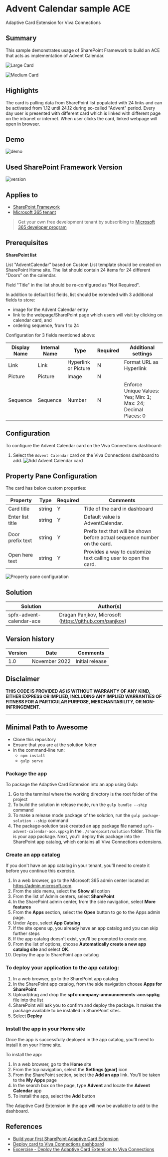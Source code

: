 # Advent Calendar sample ACE
 Adaptive Card Extension for Viva Connections

## Summary

This sample demonstrates usage of SharePoint Framework to build an ACE that acts as implementation of Advent Calendar.

![Large Card](./assets/AdventCalendar-LargeCard.png)

![Medium Card](./assets/AdventCalendar-MediumCard.png)


## Highlights

The card is pulling data from SharePoint list populated with 24 links and can be activated from 1.12 until 24.12 during so-called "Advent" period. Every day user is presented with different card which is linked with different page on the intranet or internet. When user clicks the card, linked webpage will open in browser.

## Demo
![demo](./assets/AdventCalendar-ACE-Demo.gif)

## Used SharePoint Framework Version

![version](https://img.shields.io/badge/version-1.15.2-green.svg)

## Applies to

- [SharePoint Framework](https://aka.ms/spfx)
- [Microsoft 365 tenant](https://docs.microsoft.com/en-us/sharepoint/dev/spfx/set-up-your-developer-tenant)

> Get your own free development tenant by subscribing to [Microsoft 365 developer program](http://aka.ms/o365devprogram)

## Prerequisites


**SharePoint list**

List "AdventCalendar" based on Custom List template should be created on SharePoint Home site. The list should contain 24 items for 24 different "Doors" on the calendar.

Field "Title" in the list should be re-configured as "Not Required".

In addition to default list fields, list should be extended with 3 additional fields to store:
- image for the Advent Calendar entry
- link to the webpage/SharePoint page which users will visit by clicking on calendar card, and
- ordering sequence, from 1 to 24 

Configuration for 3 fields mentioned above:

Display Name|Internal Name|Type|Required|Additional settings
------------|-------------|----|--------|--------
Link|Link|Hyperlink or Picture|N|Format URL as Hyperlink
Picture|Picture|Image|N|
Sequence|Sequence|Number|N|Enforce Unique Values: Yes; Min: 1; Max: 24; Decimal Places: 0

## Configuration

To configure the Advent Calendar card on the Viva Connections dashboard:

1. Select the `Advent Calendar` card on the Viva Connections dashboard to add.
  ![Add Advent Calendar card](./assets/AdventCalendar-AddCard.png)



## Property Pane Configuration

The card has below custom properties:

Property|Type|Required|Comments
--------|----|--------|--------
Card title|string|Y|Title of the card in dashboard
Enter list title|string|Y|Default value is AdventCalendar.
Door prefix text|string|Y|Prefix text that will be shown before actual sequence number on the card.
Open here text|string|Y|Provides a way to customize text calling user to open the card.

![Property pane configuration](./assets/AdventCalendar-PropertyPane.png)


## Solution

| Solution    | Author(s)                                               |
| ----------- | ------------------------------------------------------- |
| spfx-advent-calendar-ace | Dragan Panjkov, Microsoft (https://github.com/panjkov) |

## Version history

| Version | Date             | Comments        |
| ------- | ---------------- | --------------- |
| 1.0     | November 2022 | Initial release |

## Disclaimer

**THIS CODE IS PROVIDED _AS IS_ WITHOUT WARRANTY OF ANY KIND, EITHER EXPRESS OR IMPLIED, INCLUDING ANY IMPLIED WARRANTIES OF FITNESS FOR A PARTICULAR PURPOSE, MERCHANTABILITY, OR NON-INFRINGEMENT.**

---

## Minimal Path to Awesome

- Clone this repository
- Ensure that you are at the solution folder
- in the command-line run:
  - `npm install`
  - `gulp serve`
 
### Package the app

To package the Adaptive Card Extension into an app using Gulp:

1. Go to the terminal where the working directory is the root folder of the project
2. To build the solution in release mode, run the `gulp bundle --ship` command
3. To make a release mode package of the solution, run the `gulp package-solution --ship` command
4. The package-solution task created an app package file named `spfx-advent-calendar-ace.sppkg` in the `./sharepoint/solution` folder. This file is your app package. Next, you'll deploy this package into the SharePoint app catalog, which contains all Viva Connections extensions.

### Create an app catalog

If you don't have an app catalog in your tenant, you'll need to create it before you continue this exercise.

1. In a web browser, go to the Microsoft 365 admin center located at https://admin.microsoft.com.
1. From the side menu, select the **Show all** option
1. From the list of Admin centers, select **SharePoint**
1. In the SharePoint admin center, from the side navigation, select **More features**
1. From the **Apps** section, select the **Open** button to go to the Apps admin page.
1. Under Apps, select **App Catalog**
1. If the site opens up, you already have an app catalog and you can skip further steps
1. If the app catalog doesn't exist, you'll be prompted to create one.
1. From the list of options, choose **Automatically create a new app catalog site** and select **OK**.
1. Deploy the app to SharePoint app catalog

### To deploy your application to the app catalog:

1. In a web browser, go to the SharePoint app catalog
1. In the SharePoint app catalog, from the side navigation choose **Apps for SharePoint**
1. Upload/drag and drop the **spfx-company-announcements-ace.sppkg** file into the list
1. SharePoint will ask you to confirm and deploy the package. It makes the package available to be installed in SharePoint sites.
1. Select **Deploy**

### Install the app in your Home site

Once the app is successfully deployed in the app catalog, you'll need to install it on your Home site.

To install the app:

1. In a web browser, go to the **Home** site
1. From the top navigation, select the **Settings (gear)** icon
1. From the SharePoint section, select the **Add an app** link. You'll be taken to the **My Apps** page
1. In the search box on the page, type **Advent** and locate the **Advent Calendar** app
1. To install the app, select the **Add** button

The Adaptive Card Extension in the app will now be available to add to the dashboard.


## References

- [Build your first SharePoint Adaptive Card Extension](https://learn.microsoft.com/en-us/sharepoint/dev/spfx/viva/get-started/build-first-sharepoint-adaptive-card-extension)
- [Deploy card to Viva Connections dashboard](https://learn.microsoft.com/en-us/sharepoint/dev/spfx/viva/get-started/adaptive-card-extensions-and-teams#viva-connections-dashboard)
- [Excercise - Deploy the Adaptive Card Extension to Viva Connections](https://learn.microsoft.com/en-us/training/modules/viva-connections-extend-with-adaptive-card-extensions/4-exercise-extend-viva-connections-with-adaptive-card-extensions)
